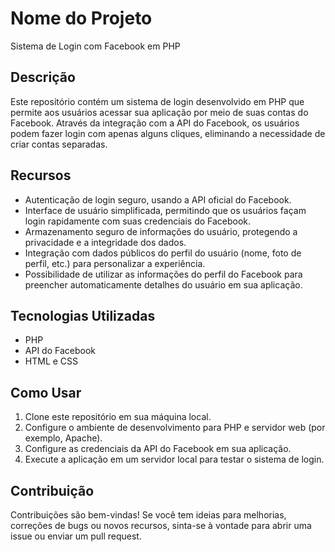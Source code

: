 # Nome do Projeto

Sistema de Login com Facebook em PHP

## Descrição

Este repositório contém um sistema de login desenvolvido em PHP que permite aos usuários acessar sua aplicação por meio de suas contas do Facebook. Através da integração com a API do Facebook, os usuários podem fazer login com apenas alguns cliques, eliminando a necessidade de criar contas separadas.

## Recursos

- Autenticação de login seguro, usando a API oficial do Facebook.
- Interface de usuário simplificada, permitindo que os usuários façam login rapidamente com suas credenciais do Facebook.
- Armazenamento seguro de informações do usuário, protegendo a privacidade e a integridade dos dados.
- Integração com dados públicos do perfil do usuário (nome, foto de perfil, etc.) para personalizar a experiência.
- Possibilidade de utilizar as informações do perfil do Facebook para preencher automaticamente detalhes do usuário em sua aplicação.

## Tecnologias Utilizadas

- PHP
- API do Facebook
- HTML e CSS

## Como Usar

1. Clone este repositório em sua máquina local.
2. Configure o ambiente de desenvolvimento para PHP e servidor web (por exemplo, Apache).
3. Configure as credenciais da API do Facebook em sua aplicação.
4. Execute a aplicação em um servidor local para testar o sistema de login.

## Contribuição

Contribuições são bem-vindas! Se você tem ideias para melhorias, correções de bugs ou novos recursos, sinta-se à vontade para abrir uma issue ou enviar um pull request.



